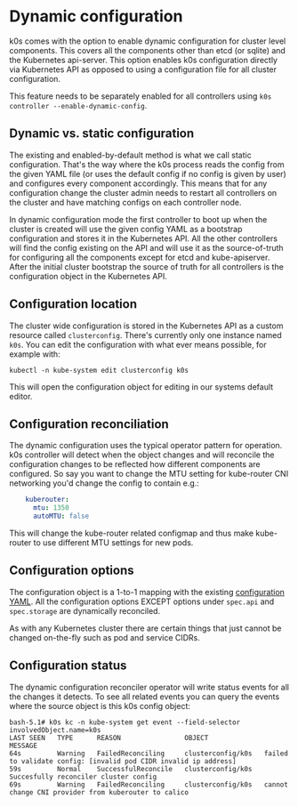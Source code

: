 # Dynamic configuration

k0s comes with the option to enable dynamic configuration for cluster level components. This covers all the components other than etcd (or sqlite) and the Kubernetes api-server. This option enables k0s configuration directly via Kubernetes API as opposed to using a configuration file for all cluster configuration.

This feature needs to be separately enabled for all controllers using `k0s controller --enable-dynamic-config`.

## Dynamic vs. static configuration

The existing and enabled-by-default method is what we call static configuration. That's the way where the k0s process reads the config from the given YAML file (or uses the default config if no config is given by user) and configures every component accordingly. This means that for any configuration change the cluster admin needs to restart all controllers on the cluster and have matching configs on each controller node.

In dynamic configuration mode the first controller to boot up when the cluster is created will use the given config YAML as a bootstrap configuration and stores it in the Kubernetes API. All the other controllers will find the config existing on the API and will use it as the source-of-truth for configuring all the components except for etcd and kube-apiserver. After the initial cluster bootstrap the source of truth for all controllers is the configuration object in the Kubernetes API.

## Configuration location

The cluster wide configuration is stored in the Kubernetes API as a custom resource called `clusterconfig`. There's currently only one instance named `k0s`. You can edit the configuration with what ever means possible, for example with:

```shell
kubectl -n kube-system edit clusterconfig k0s
```

This will open the configuration object for editing in our systems default editor.

## Configuration reconciliation

The dynamic configuration uses the typical operator pattern for operation. k0s controller will detect when the object changes and will reconcile the configuration changes to be reflected how different components are configured. So say you want to change the MTU setting for kube-router CNI networking you'd change the config to contain e.g.:

```yaml
    kuberouter:
      mtu: 1350
      autoMTU: false
```

This will change the kube-router related configmap and thus make kube-router to use different MTU settings for new pods.

## Configuration options

The configuration object is a 1-to-1 mapping with the existing [configuration YAML](configuration.md). All the configuration options EXCEPT options under `spec.api` and `spec.storage` are dynamically reconciled.

As with any Kubernetes cluster there are certain things that just cannot be changed on-the-fly such as pod and service CIDRs.

## Configuration status

The dynamic configuration reconciler operator will write status events for all the changes it detects. To see all related events you can query the events where the source object is this k0s config object:

```shell
bash-5.1# k0s kc -n kube-system get event --field-selector involvedObject.name=k0s
LAST SEEN   TYPE      REASON                OBJECT              MESSAGE
64s         Warning   FailedReconciling     clusterconfig/k0s   failed to validate config: [invalid pod CIDR invalid ip address]
59s         Normal    SuccessfulReconcile   clusterconfig/k0s   Succesfully reconciler cluster config
69s         Warning   FailedReconciling     clusterconfig/k0s   cannot change CNI provider from kuberouter to calico
```
